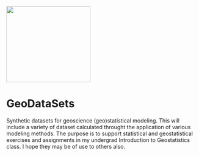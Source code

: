 <p>
    <img src="https://github.com/GeostatsGuy/GeostatsPy/blob/master/TCG_color_logo.png" width="220" height="200" />
</p>

# GeoDataSets
Synthetic datasets for geoscience (geo)statistical modeling.  This will include a variety of dataset calculated throught the application of various modeling methods.  The purpose is to support statistical and geostatistical exercises and assignments in my undergrad Introduction to Geostatistics class.  I hope they may be of use to others also.
